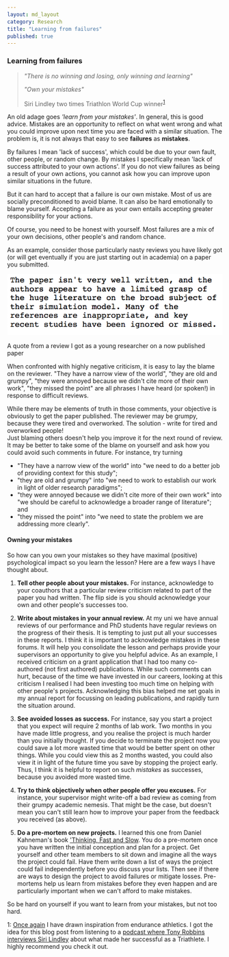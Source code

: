 ```yaml
---
layout: md_layout
category: Research
title: "Learning from failures"
published: true  
---
```


### Learning from failures    

> *"There is no winning and losing, only winning and learning"*  
>  
> *"Own your mistakes"*  
>  
> Siri Lindley two times Triathlon World Cup winner<sup>[1](#myfootnote1)</sup>  

An old adage goes *'learn from your mistakes'*. In general, this is good advice. Mistakes are an opportunity to reflect on what went wrong and what you could improve upon next time you are faced with a similar situation. The problem is, it is not always that easy to see **failures** as **mistakes**.

By failures I mean 'lack of success', which could be due to your own fault, other people, or random change. By mistakes I specifically mean 'lack of success attributed to your own actions'. If you do not view failures as being a result of your own actions, you cannot ask how you can improve upon similar situations in the future.

But it can hard to accept that a failure is our own mistake. Most of us are socially preconditioned to avoid blame. It can also be hard emotionally to blame yourself. Accepting a failure as your own entails accepting greater responsibility for your actions.  

Of course, you need to be honest with yourself. Most failures are a mix of your own decisions, other people's and random chance.

As an example, consider those particularly nasty reviews you have likely got (or will get eventually if you are just starting out in academia) on a paper you submitted.  

<div class = "image_caption">
<img src ="/Images/failure-quote.png" alt="" class="image_float"/>
<p>
A quote from a review I got as a young researcher on a now published paper </p>
</div>   

When confronted with highly negative criticism, it is easy to lay the blame on the reviewer. "They have a narrow view of the world", "they are old and grumpy", "they were annoyed because we didn't cite more of their own work", "they missed the point" are all phrases I have heard (or spoken!) in response to difficult reviews.  

While there may be elements of truth in those comments, your objective is obviously to get the paper published.  The reviewer may be grumpy, because they were tired and overworked. The solution - write for tired and overworked people!  
Just blaming others doesn't help you improve it for the next round of review. It may be better to take some of the blame on yourself and ask how you could avoid such comments in future. For instance, try turning  

- "They have a narrow view of the world" into "we need to do a better job of providing context for this study";  
- "they are old and grumpy" into "we need to work to establish our work in light of older research paradigms";  
- "they were annoyed because we didn't cite more of their own work" into "we should be careful to acknowledge a broader range of literature"; and  
- "they missed the point" into "we need to state the problem we are addressing more clearly".  


#### Owning your mistakes  

So how can you own your mistakes so they have maximal (positive) psychological impact so you learn the lesson?  Here are a few ways I have thought about.  

1. **Tell other people about your mistakes.** For instance, acknowledge to your coauthors that a particular review criticism related to part of the paper you had written.  The flip side is you should acknowledge your own and other people's successes too.  

2. **Write about mistakes in your annual review.** At my uni we have annual reviews of our performance and PhD students have regular reviews on the progress of their thesis. It is tempting to just put all your successes in these reports. I think it is important to acknowledge mistakes in these forums. It will help you consolidate the lesson and perhaps provide your supervisors an opportunity to give you helpful advice. As an example, I received criticism on a grant application that I had too many co-authored (not first authored) publications. While such comments can hurt, because of the time we have invested in our careers, looking at this criticism I realised I had been investing too much time on helping with other people's projects. Acknowledging this bias helped me set goals in my annual report for focussing on leading publications, and rapidly turn the situation around.  

3. **See avoided losses as success.**  For instance, say you start a project that you expect will require 2 months of lab work. Two months in you have made little progress, and you realise the project is much harder than you initially thought. If you decide to terminate the project now you could save a lot more wasted time that would be better spent on other things.  While you could view this as 2 months wasted, you could also view it in light of the future time you save by stopping the project early. Thus, I think it is helpful to report on such *mistakes* as successes, because you avoided more wasted time.  

4. **Try to think objectively when other people offer you excuses.** For instance, your supervisor might write-off a bad review as coming from their grumpy academic nemesis. That might be the case, but doesn't mean you can't still learn how to improve your paper from the feedback you received (as above).  

5. **Do a pre-mortem on new projects.** I learned this one from Daniel Kahneman's book ['Thinking, Fast and Slow](https://en.wikipedia.org/wiki/Thinking,_Fast_and_Slow).  You do a pre-mortem once you have written the initial conception and plan for a project. Get yourself and other team members to sit down and imagine all the ways the project could fail. Have them write down a list of ways the project could fail independently before you discuss your lists. Then see if there are ways to design the project to avoid failures or mitigate losses. Pre-mortems help us learn from mistakes before they even happen and are particularly important when we can't afford to make mistakes.  


So be hard on yourself if you want to learn from your mistakes, but not too hard.  


<a name="myfootnote1">1</a>: [Once again](/research/2016/07/25/write-like-a-runner.html) I have drawn inspiration from endurance athletics. I got the idea for this blog post from listening to a [podcast where Tony Robbins interviews Siri Lindley](https://www.tonyrobbins.com/podcast/letting-go-fear/) about what made her successful as a Triathlete. I highly recommend you check it out.  
